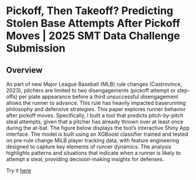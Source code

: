 # Pickoff, Then Takeoff? Predicting Stolen Base Attempts After Pickoff Moves | 2025 SMT Data Challenge Submission

## Overview
As part of new Major League Baseball (MLB) rule changes (Castrovince, 2023), pitchers are limited to two disengagements (pickoff attempt or step-offs) per plate appearance before a third unsuccessful disengagement allows the runner to advance. This rule has heavily impacted baserunning philosophy and defensive strategies. This paper explores runner behavior after pickoff moves. Specifically, I built a tool that predicts pitch-by-pitch steal attempts, given that a pitcher has already thrown over at least once during the at-bat. The figure below displays the tool’s interactive Shiny App interface. The model is built using an XGBoost classifier trained and tested on pre-rule change MiLB player tracking data, with feature engineering designed to capture key elements of runner dynamics. The analysis highlights patterns and situations that indicate when a runner is likely to attempt a steal, providing decision-making insights for defenses. 

Try it [here](https://jayirby2.shinyapps.io/pickoff_or_takeoff/)
